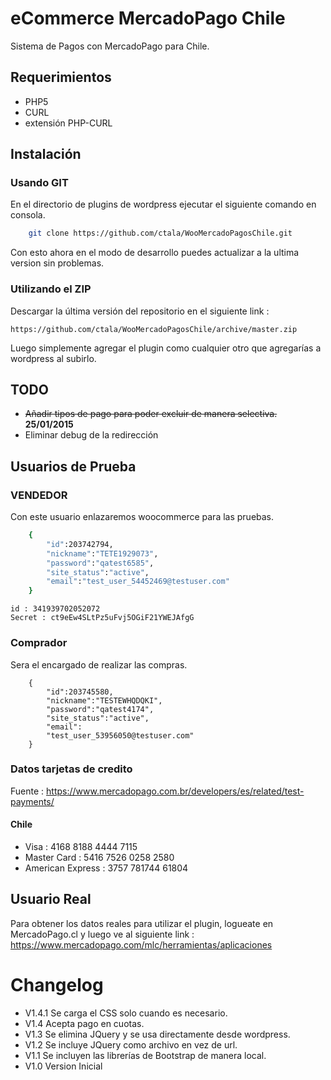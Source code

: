 # eCommerce MercadoPago Chile

Sistema de Pagos con MercadoPago para Chile.

## Requerimientos

* PHP5
* CURL
* extensión PHP-CURL

## Instalación

### Usando GIT

En el directorio de plugins de wordpress ejecutar el siguiente comando en consola.
```bash
    git clone https://github.com/ctala/WooMercadoPagosChile.git
```
Con esto ahora en el modo de desarrollo puedes actualizar a la ultima version sin problemas.

### Utilizando el ZIP

Descargar la última versión del repositorio en el siguiente link :
```
https://github.com/ctala/WooMercadoPagosChile/archive/master.zip
```
Luego simplemente agregar el plugin como cualquier otro que agregarías a wordpress al subirlo.

## TODO
* ~~Añadir tipos de pago para poder excluir de manera selectiva.~~ **25/01/2015**
* Eliminar debug de la redirección

## Usuarios de Prueba

### VENDEDOR
Con este usuario enlazaremos woocommerce para las pruebas.

```bash
    {
        "id":203742794,
        "nickname":"TETE1929073",
        "password":"qatest6585",
        "site_status":"active",
        "email":"test_user_54452469@testuser.com"
    }

```
    id : 341939702052072
    Secret : ct9eEw4SLtPz5uFvj5OGiF21YWEJAfgG

### Comprador
Sera el encargado de realizar las compras.

```
    {
        "id":203745580,
        "nickname":"TESTEWHQDQKI",
        "password":"qatest4174",
        "site_status":"active",
        "email":
        "test_user_53956050@testuser.com"
    }

```

### Datos tarjetas de credito

Fuente : https://www.mercadopago.com.br/developers/es/related/test-payments/

#### Chile

* Visa : 4168 8188 4444 7115
* Master Card : 5416 7526 0258 2580
* American Express : 3757 781744 61804

## Usuario Real

Para obtener los datos reales para utilizar el plugin, logueate en MercadoPago.cl 
y luego ve al siguiente link : https://www.mercadopago.com/mlc/herramientas/aplicaciones 


# Changelog

* V1.4.1 Se carga el CSS solo cuando es necesario.
* V1.4 Acepta pago en cuotas.
* V1.3 Se elimina JQuery y se usa directamente desde wordpress.
* V1.2 Se incluye JQuery como archivo en vez de url.
* V1.1 Se incluyen las librerías de Bootstrap de manera local.
* V1.0 Version Inicial